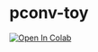 # pconv-toy

[![Open In Colab](https://colab.research.google.com/assets/colab-badge.svg)](https://colab.research.google.com/github/AustinXY/pconv-toy/blob/master/pconv-toy.ipynb)

